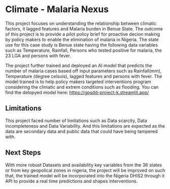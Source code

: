 # Climate - Malaria Nexus

This project focuses on understanding the relationship between climatic factors, it lagged features and Malaria burden in Benue State.
The outcome of this project is to provide a pilot policy brief for proactive decion making by policy makers to enable the elimination of malaria in Nigeria.
The state use for this case study is Benue state having the following data variables such as Temperature, Rainfall, Persons who tested positive for malaria, the 23 LGA and persons with fever.

The project further trained and deployed an AI model that predicts the number of malaria cases based off input parameters such as Rainfall(mm), Temperature (degree celsuis), lagged features and persons with fever. The model trained is to help policy makers targeted interventions program considering the climatic and extrem conditions such as flooding. You can find the delopyed model here: https://gpsdd-project-k.streamlit.app/

## Limitations

This project faced number of limitations such as Data scarcity, Data incompleteness and Data Variability. And this limitations are expected as the data are secondary data and public data that could have being tampered with.

## Next Steps
With more robust Datasets and availability key variables from the 36 states or from key geopolical zones in nigeria, the project will be improved on such that, the trained model will be incorporated into the Nigeria DHIS2 through it API to provide a real time predictions and shapes interventions. 
